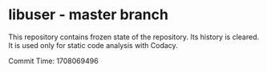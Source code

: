 # libuser - master branch

This repository contains frozen state of the repository.
Its history is cleared. It is used only for static code
analysis with Codacy.

Commit Time: 1708069496